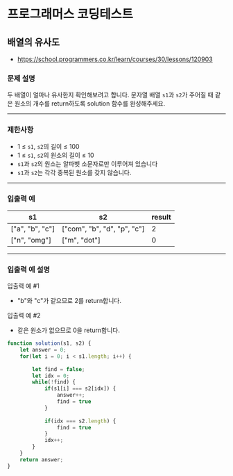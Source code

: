 # 프로그래머스 코딩테스트

## 배열의 유사도

- https://school.programmers.co.kr/learn/courses/30/lessons/120903

### **문제 설명**

두 배열이 얼마나 유사한지 확인해보려고 합니다. 문자열 배열 `s1`과 `s2`가 주어질 때 같은 원소의 개수를 return하도록 solution 함수를 완성해주세요.

---

### 제한사항

- 1 ≤ `s1`, `s2`의 길이 ≤ 100
- 1 ≤ `s1`, `s2`의 원소의 길이 ≤ 10
- `s1`과 `s2`의 원소는 알파벳 소문자로만 이루어져 있습니다
- `s1`과 `s2`는 각각 중복된 원소를 갖지 않습니다.

---

### 입출력 예

| s1 | s2 | result |
| --- | --- | --- |
| ["a", "b", "c"] | ["com", "b", "d", "p", "c"] | 2 |
| ["n", "omg"] | ["m", "dot"] | 0 |

---

### 입출력 예 설명

입출력 예 #1

- "b"와 "c"가 같으므로 2를 return합니다.

입출력 예 #2

- 같은 원소가 없으므로 0을 return합니다.

```jsx
function solution(s1, s2) {
    let answer = 0;
    for(let i = 0; i < s1.length; i++) {
        
        let find = false;
        let idx = 0;
        while(!find) {
            if(s1[i] === s2[idx]) {
                answer++;
                find = true
            }
            
            if(idx === s2.length) {
                find = true
            }
            idx++;
        }
    }
    return answer;
}
```